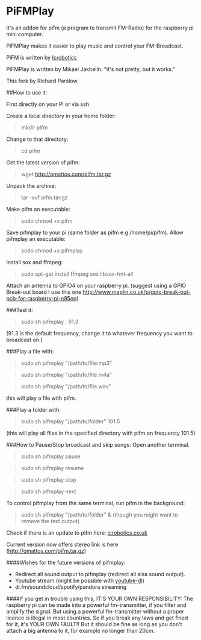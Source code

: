 PiFMPlay
========
It's an addon for pifm (a program to transmit FM-Radio) for the raspberry pi mini computer.

PiFMPlay makes it easier to play music and control your FM-Broadcast.

PiFM is written by [Icrobotics](http://www.icrobotics.co.uk/wiki/index.php)

PiFMPlay is written by Mikael Jakhelln.
"It's not pretty, but it works."

This fork by Richard Parslow.

##How to use it:

First directly on your Pi or via ssh

Create a local directory in your home folder:
>mkdir pifm

Change to that directory:
>cd pifm

Get the latest version of pifm:
>wget http://omattos.com/pifm.tar.gz

Unpack the archive:
>tar -xvf pifm.tar.gz

Make pifm an executable:
>sudo chmod +x pifm

Save pifmplay to your pi (same folder as pifm e.g /home/pi/pifm).
Allow pifmplay an executable:
>sudo chmod +x pifmplay

Install sox and ffmpeg:
>sudo apt-get install ffmpeg sox libsox-fmt-all 

Attach an antenna to GPIO4 on your raspberry pi. (suggest using a GPIO Break-out board I use this one http://www.maplin.co.uk/p/gpio-break-out-pcb-for-raspberry-pi-n95nq)

###Test it:

>sudo sh pifmplay . 91.3

(91.3 is the default frequency, change it to whatever frequency you want to broadcast on.)

###Play a file with:

>sudo sh pifmplay "/path/to/file.mp3"

>sudo sh pifmplay "/path/to/file.m4a"

>sudo sh pifmplay "/path/to/file.wav"

this will play a file with pifm.

###Play a folder with:

>sudo sh pifmplay "/path/to/folder" 101.5

(this will play all files in the specified directory with pifm on frequency 101.5)

###How to Pause/Stop broadcast and skip songs:
Open another terminal.

>sudo sh pifmplay pause

>sudo sh pifmplay resume

>sudo sh pifmplay stop

>sudo sh pifmplay next

To control pifmplay from the same terminal, run pifm in the background:
>sudo sh pifmplay "/path/to/folder" &
(though you might want to remove the text output)

Check if there is an update to pifm here: 
[icrobotics.co.uk](http://www.icrobotics.co.uk/wiki/index.php/Turning_the_Raspberry_Pi_Into_an_FM_Transmitter)

Current version now offers stereo link is here (http://omattos.com/pifm.tar.gz)

####Wishes for the future versions of pifmplay:
- Redirect all sound output to pifmplay (redirect all alsa sound output).
- Youtube stream (might be possible with [youtube-dl](http://www.raspberrypi.org/phpBB3/viewtopic.php?p=97710))
- di.fm/soundcloud/spotify/pandora streaming

####If you get in trouble using this, IT'S YOUR OWN RESPONSIBILITY:
The raspberry pi can be made into a powerful fm-transmitter, if you filter and amplify the signal. 
But using a powerful fm-transmitter without a proper licence is illegal in most countries.
So if you break any laws and get fined for it, it's YOUR OWN FAULT!!
But it should be fine as long as you don't attach a big antenna to it, for example no longer than 20cm.
